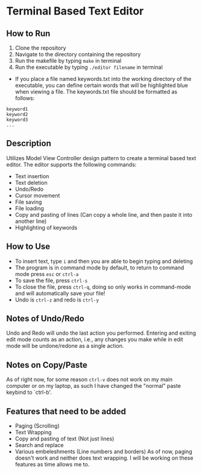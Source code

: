 # Terminal Based Text Editor

## How to Run
1. Clone the repository
2. Navigate to the directory containing the repository
3. Run the makefile by typing `make` in terminal
4. Run the executable by typing `./editor filename` in terminal
- If you place a file named keywords.txt into the working directory of the executable, you can define certain words that will be highlighted blue when viewing a file. The keywords.txt file should be formatted as follows:
```
keyword1
keyword2
keyword3
...
```

## Description
Utilizes Model View Controller design pattern to create a terminal based text editor. The editor supports the following commands:
- Text insertion
- Text deletion
- Undo/Redo
- Cursor movement
- File saving
- File loading
- Copy and pasting of lines (Can copy a whole line, and then paste it into another line)
- Highlighting of keywords

## How to Use
- To insert text, type `i` and then you are able to begin typing and deleting
- The program is in command mode by default, to return to command mode press `esc` or `ctrl-a`
- To save the file, press `ctrl-s`
- To close the file, press `ctrl-q`, doing so only works in command-mode and will automatically save your file!
- Undo is `ctrl-z` and redo is `ctrl-y`

## Notes of Undo/Redo
Undo and Redo will undo the last action you performed. Entering and exiting edit mode counts as an action, i.e., any changes you make while in edit mode will be undone/redone as a single action. 

## Notes on Copy/Paste
As of right now, for some reason `ctrl-v` does not work on my main computer or on my laptop, as such I have changed the "normal" paste keybind to `ctrl-b'.

## Features that need to be added
* Paging (Scrolling)
* Text Wrapping
* Copy and pasting of text (Not just lines)
* Search and replace
* Various embeleshments (Line numbers and borders)
As of now, paging doesn't work and neither does text wrapping. I will be working on these features as time allows me to.